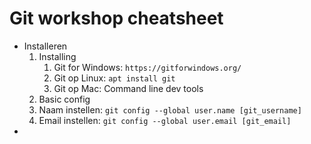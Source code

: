 # Git workshop cheatsheet

- Installeren
  1. Installing
     1. Git for Windows: `https://gitforwindows.org/`
     2. Git op Linux: `apt install git`
     3. Git op Mac: Command line dev tools
   1. Basic config
     4. Naam instellen: `git config --global user.name [git_username]`
     5. Email instellen: `git config --global user.email [git_email]`
- 

